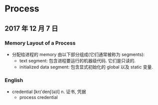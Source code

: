 # Process

## 2017 年 12 月 7 日

### Memory Layout of a Process

+ 分配给进程的 memory 由以下部分组成(它们通常被称为 segments):
  + text segment: 包含进程要运行的机器级代码. 它们是只读的.
  + initialized data segment: 包含显式初始化的 global 以及 static 变量.

### English

+ credential [krɪ'denʃ(ə)l] n. 证书, 凭据
  + process credential